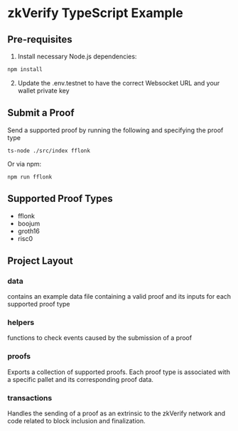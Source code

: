 # zkVerify TypeScript  Example

## Pre-requisites

1. Install necessary Node.js dependencies:

```bash
npm install
```

2. Update the .env.testnet to have the correct Websocket URL and your wallet private key

## Submit a Proof

Send a supported proof by running the following and specifying the proof type

```shell
ts-node ./src/index fflonk
```

Or via npm:

```shell
npm run fflonk
```

## Supported Proof Types

- fflonk
- boojum
- groth16
- risc0

## Project Layout

### data

contains an example data file containing a valid proof and its inputs for each supported proof type

### helpers

functions to check events caused by the submission of a proof

### proofs

Exports a collection of supported proofs. Each proof type is associated with a specific pallet and its corresponding proof data.

### transactions

Handles the sending of a proof as an extrinsic to the zkVerify network and code related to block inclusion and finalization.